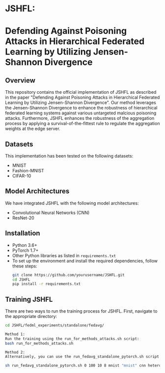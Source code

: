 # JSHFL: 
# Defending Against Poisoning Attacks in Hierarchical Federated Learning by Utilizing Jensen-Shannon Divergence

## Overview
This repository contains the official implementation of JSHFL as described in the paper "Defending Against Poisoning Attacks in Hierarchical Federated Learning by Utilizing Jensen-Shannon Divergence". Our method leverages the Jensen-Shannon Divergence to enhance the robustness of hierarchical federated learning systems against various untargeted malcious poisoning attacks. Furthermore, JSHFL enhances the robustness of the aggregation process by applying a survival-of-the-fittest rule to regulate the aggregation weights at the edge server.

## Datasets

This implementation has been tested on the following datasets:
- MNIST
- Fashion-MNIST
- CIFAR-10

## Model Architectures

We have integrated JSHFL with the following model architectures:
- Convolutional Neural Networks (CNN)
- ResNet-20

## Installation
- Python 3.6+
- PyTorch 1.7+
- Other Python libraries as listed in `requirements.txt`
- To set up the environment and install the required dependencies, follow these steps:
  ```bash
  git clone https://github.com/yourusername/JSHFL.git
  cd JSHFL
  pip install -r requirements.txt
  
## Training JSHFL

There are two ways to run the training process for JSHFL. First, navigate to the appropriate directory:

```bash
cd JSHFL/fedml_experiments/standalone/fedavg/

Method 1:
Run the training using the run_for_methods_attacks.sh script:
bash run_for_methods_attacks.sh

Method 2:
Alternatively, you can use the run_fedavg_standalone_pytorch.sh script with specific parameters:

sh run_fedavg_standalone_pytorch.sh 0 100 10 8 mnist "mnist" cnn hetero 100 10 0.001 sgd 0 30 JSHFL gaussian

